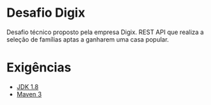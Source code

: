 # Desafio Digix
Desafio técnico proposto pela empresa Digix.
REST API que realiza a seleção de famílias aptas a ganharem uma casa popular.
 
# Exigências
- [JDK 1.8](http://www.oracle.com/technetwork/java/javase/downloads/jdk8-downloads-2133151.html)
- [Maven 3](https://maven.apache.org)
